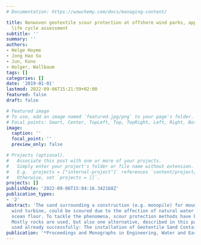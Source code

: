 ```yaml
---
# Documentation: https://wowchemy.com/docs/managing-content/

title: Nonwoven geotextile scour protection at offshore wind parks, application and
  life cycle assessment
subtitle: ''
summary: ''
authors:
- Helge Hoyme
- Jong Hao Su
- Jun, Kono
- Holger, Wallbaum
tags: []
categories: []
date: '2019-01-01'
lastmod: 2022-09-06T15:21:59+02:00
featured: false
draft: false

# Featured image
# To use, add an image named `featured.jpg/png` to your page's folder.
# Focal points: Smart, Center, TopLeft, Top, TopRight, Left, Right, BottomLeft, Bottom, BottomRight.
image:
  caption: ''
  focal_point: ''
  preview_only: false

# Projects (optional).
#   Associate this post with one or more of your projects.
#   Simply enter your project's folder or file name without extension.
#   E.g. `projects = ["internal-project"]` references `content/project/deep-learning/index.md`.
#   Otherwise, set `projects = []`.
projects: []
publishDate: '2022-09-06T15:04:16.342168Z'
publication_types:
- '2'
abstract: 'The sand surrounding a construction (e.g. monopile) for mounting an offshore
  wind turbine, could be scoured due to the affection of natural water flow at the
  ocean floor. To tackle the phenomena, scour protection methods have been established.
  Mostly rocks are used, but also one alternative, described in this paper, has been
  used already successfully: The installation of Geotextile Sand Containers.  '
publication: '*Proceedings and Monographs in Engineering, Water and Earth Sciences*'
---
```

